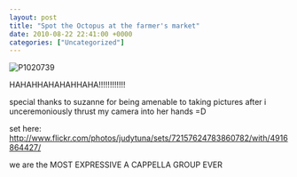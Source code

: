 ```yaml
---
layout: post
title: "Spot the Octopus at the farmer's market"
date: 2010-08-22 22:41:00 +0000
categories: ["Uncategorized"]
---
```


![P1020739](http://farm5.static.flickr.com/4141/4916864427_6c10f0a24e.jpg)

HAHAHHAHAHAHHAHA!!!!!!!!!!!!

special thanks to suzanne for being amenable to taking pictures after i unceremoniously thrust my camera into her hands =D

set here: http://www.flickr.com/photos/judytuna/sets/72157624783860782/with/4916864427/

we are the MOST EXPRESSIVE A CAPPELLA GROUP EVER